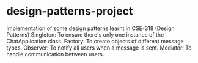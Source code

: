 # design-patterns-project
Implementation of some design patterns learnt in CSE-318 (Design Patterns)
Singleton: To ensure there's only one instance of the ChatApplication class.
Factory: To create objects of different message types.
Observer: To notify all users when a message is sent.
Mediator: To handle communication between users.
